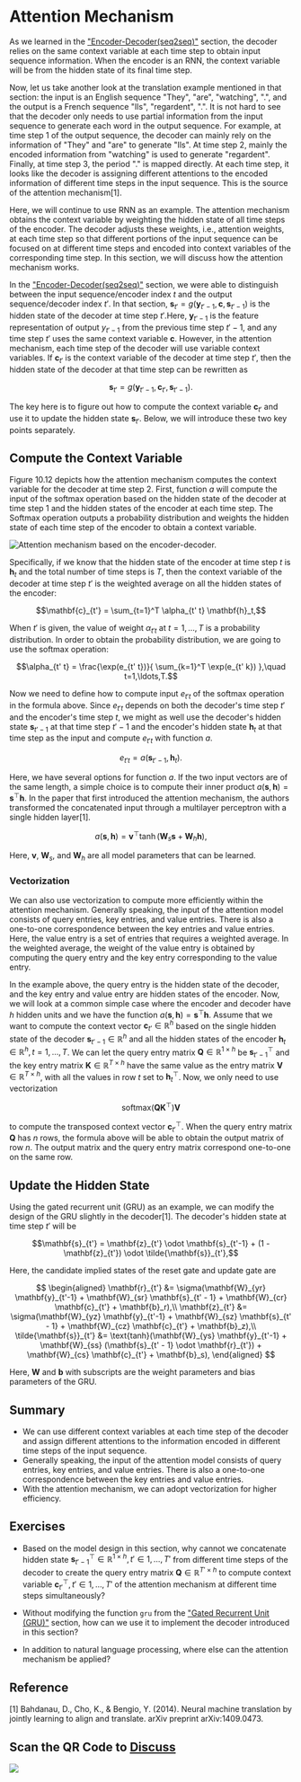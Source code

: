 # Attention Mechanism

As we learned in the ["Encoder-Decoder(seq2seq)"](seq2seq.md) section, the decoder relies on the same context variable at each time step to obtain input sequence information.  When the encoder is an RNN, the context variable will be from the hidden state of its final time step.

Now, let us take another look at the translation example mentioned in that section: the input is an English sequence "They", "are", "watching", ".", and the output is a French sequence "Ils", "regardent", ".". It is not hard to see that the decoder only needs to use partial information from the input sequence to generate each word in the output sequence. For example, at time step 1 of the output sequence, the decoder can mainly rely on the information of "They" and "are" to generate "Ils". At time step 2, mainly the encoded information from "watching" is used to generate "regardent". Finally, at time step 3, the period "." is mapped directly.  At each time step, it looks like the decoder is assigning different attentions to the encoded information of different time steps in the input sequence. This is the source of the attention mechanism[1].

Here, we will continue to use RNN as an example. The attention mechanism obtains the context variable by weighting the hidden state of all time steps of the encoder. The decoder adjusts these weights, i.e., attention weights, at each time step so that different portions of the input sequence can be focused on at different time steps and encoded into context variables of the corresponding time step. In this section, we will discuss how the attention mechanism works.


In the ["Encoder-Decoder(seq2seq)"](seq2seq.md) section, we were able to distinguish between the input sequence/encoder index $t$ and the output sequence/decoder index $t'$. In that section, $\mathbf{s}_{t'} = g(\mathbf{y}_{t'-1}, \mathbf{c}, \mathbf{s}_{t'-1})$ is the hidden state of the decoder at time step $t'$.Here, $\mathbf{y}_{t'-1}$ is the feature representation of output $y_{t'-1}$ from the previous time step $t'-1$, and any time step $t'$ uses the same context variable $\mathbf{c}$. However, in the attention mechanism, each time step of the decoder will use variable context variables. If $\mathbf{c}_{t'}$ is the context variable of the decoder at time step $t'$, then the hidden state of the decoder at that time step can be rewritten as

$$\mathbf{s}_{t'} = g(\mathbf{y}_{t'-1}, \mathbf{c}_{t'}, \mathbf{s}_{t'-1}).$$

The key here is to figure out how to compute the context variable $\mathbf{c}_{t'}$ and use it to update the hidden state $\mathbf{s}_{t'}$. Below, we will introduce these two key points separately.


## Compute the Context Variable

Figure 10.12 depicts how the attention mechanism computes the context variable for the decoder at time step 2. First, function $a$ will compute the input of the softmax operation based on the hidden state of the decoder at time step 1 and the hidden states of the encoder at each time step. The Softmax operation outputs a probability distribution and weights the hidden state of each time step of the encoder to obtain a context variable.

![Attention mechanism based on the encoder-decoder. ](../img/attention.svg)


Specifically, if we know that the hidden state of the encoder at time step $t$ is $\mathbf{h}_t$ and the total number of time steps is $T$, then the context variable of the decoder at time step $t'$ is the weighted average on all the hidden states of the encoder:

$$\mathbf{c}_{t'} = \sum_{t=1}^T \alpha_{t' t} \mathbf{h}_t,$$

When $t'$ is given, the value of weight $\alpha_{t't}$ at $t=1, \ldots,T$ is a probability distribution. In order to obtain the probability distribution, we are going to use the softmax operation:

$$\alpha_{t' t} = \frac{\exp(e_{t' t})}{ \sum_{k=1}^T \exp(e_{t' k}) },\quad t=1,\ldots,T.$$

Now we need to define how to compute input $e_{t' t}$ of the softmax operation in the formula above. Since $e_{t' t}$ depends on both the decoder's time step $t'$ and the encoder's time step $t$, we might as well use the decoder's hidden state $\mathbf{s}_{t' - 1}$ at that time step $t'-1$ and the encoder's hidden state $\mathbf{h}_t$ at that time step as the input and compute $e_{t' t}$ with function $a$.

$$e_{t' t} = a(\mathbf{s}_{t' - 1}, \mathbf{h}_t).$$


Here, we have several options for function $a$. If the two input vectors are of the same length, a simple choice is to compute their inner product $a(\mathbf{s}, \mathbf{h})=\mathbf{s}^\top \mathbf{h}$. In the paper that first introduced the attention mechanism, the authors transformed the concatenated input through a multilayer perceptron with a single hidden layer[1].

$$a(\mathbf{s}, \mathbf{h}) = \mathbf{v}^\top \tanh(\mathbf{W}_s \mathbf{s} + \mathbf{W}_h \mathbf{h}),$$

Here, $\mathbf{v}$, $\mathbf{W}_s$, and $\mathbf{W}_h$ are all model parameters that can be learned.

### Vectorization

We can also use vectorization to compute more efficiently within the attention mechanism. Generally speaking, the input of the attention model consists of query entries, key entries, and value entries. There is also a one-to-one correspondence between the key entries and value entries. Here, the value entry is a set of entries that requires a weighted average. In the weighted average, the weight of the value entry is obtained by computing the query entry and the key entry corresponding to the value entry.

In the example above, the query entry is the hidden state of the decoder, and the key entry and value entry are hidden states of the encoder.
Now, we will look at a common simple case where the encoder and decoder have $h$ hidden units and we have the function $a(\mathbf{s}, \mathbf{h})=\mathbf{s}^ \top \mathbf{h}$. Assume that we want to compute the context vector $\mathbf{c}_{t'}\in \mathbb{R}^{h}$ based on the single hidden state of the decoder $\mathbf{s}_{t' - 1} \in \mathbb{R}^{h}$ and all the hidden states of the encoder $\mathbf{h}_t \in \mathbb{R}^{h}, t = 1,\ldots,T$.
We can let the query entry matrix $\mathbf{Q} \in \mathbb{R}^{1 \times h}$ be $\mathbf{s}_{t' - 1}^\top$ and the key entry matrix $\mathbf{K} \in \mathbb{R}^{T \times h}$ have the same value as the entry matrix $\mathbf{V} \in \mathbb{R}^{T \times h}$, with all the values in row $t$ set to $\mathbf{h}_t^\top$. Now, we only need to use vectorization

$$\text{softmax}(\mathbf{Q}\mathbf{K}^\top)\mathbf{V}$$

to compute the transposed context vector $\mathbf{c}_{t'}^\top$. When the query entry matrix $\mathbf{Q}$ has $n$ rows, the formula above will be able to obtain the output matrix of row $n$. The output matrix and the query entry matrix correspond one-to-one on the same row.



## Update the Hidden State

Using the gated recurrent unit (GRU) as an example, we can modify the design of the GRU slightly in the decoder[1]. The decoder's hidden state at time step $t'$ will be

$$\mathbf{s}_{t'} = \mathbf{z}_{t'} \odot \mathbf{s}_{t'-1}  + (1 - \mathbf{z}_{t'}) \odot \tilde{\mathbf{s}}_{t'},$$

Here, the candidate implied states of the reset gate and update gate are


$$
\begin{aligned}
\mathbf{r}_{t'} &= \sigma(\mathbf{W}_{yr} \mathbf{y}_{t'-1} + \mathbf{W}_{sr} \mathbf{s}_{t' - 1} + \mathbf{W}_{cr} \mathbf{c}_{t'} + \mathbf{b}_r),\\
\mathbf{z}_{t'} &= \sigma(\mathbf{W}_{yz} \mathbf{y}_{t'-1} + \mathbf{W}_{sz} \mathbf{s}_{t' - 1} + \mathbf{W}_{cz} \mathbf{c}_{t'} + \mathbf{b}_z),\\
\tilde{\mathbf{s}}_{t'} &= \text{tanh}(\mathbf{W}_{ys} \mathbf{y}_{t'-1} + \mathbf{W}_{ss} (\mathbf{s}_{t' - 1} \odot \mathbf{r}_{t'}) + \mathbf{W}_{cs} \mathbf{c}_{t'} + \mathbf{b}_s),
\end{aligned}
$$

Here, $\mathbf{W}$ and $\mathbf{b}$ with subscripts are the weight parameters and bias parameters of the GRU.

## Summary

* We can use different context variables at each time step of the decoder and assign different attentions to the information encoded in different time steps of the input sequence.
* Generally speaking, the input of the attention model consists of query entries, key entries, and value entries. There is also a one-to-one correspondence between the key entries and value entries.
* With the attention mechanism, we can adopt vectorization for higher efficiency.


## Exercises

* Based on the model design in this section, why cannot we concatenate hidden state $\mathbf{s}_{t' - 1}^\top \in \mathbb{R}^{1 \times h}, t' \in 1, \ldots, T'$ from different time steps of the decoder to create the query entry matrix $\mathbf{Q} \in \mathbb{R}^{T' \times h}$ to compute context variable $\mathbf{c}_{t'}^\top, t' \in 1, \ldots, T'$ of the attention mechanism at different time steps simultaneously?

* Without modifying the function `gru` from the ["Gated Recurrent Unit (GRU)"](../chapter_recurrent-neural-networks/gru.md) section, how can we use it to implement the decoder introduced in this section?

* In addition to natural language processing, where else can the attention mechanism be applied?

## Reference

[1] Bahdanau, D., Cho, K., & Bengio, Y. (2014). Neural machine translation by jointly learning to align and translate. arXiv preprint arXiv:1409.0473.

## Scan the QR Code to [Discuss](https://discuss.mxnet.io/t/2395)

![](../img/qr_attention.svg)
